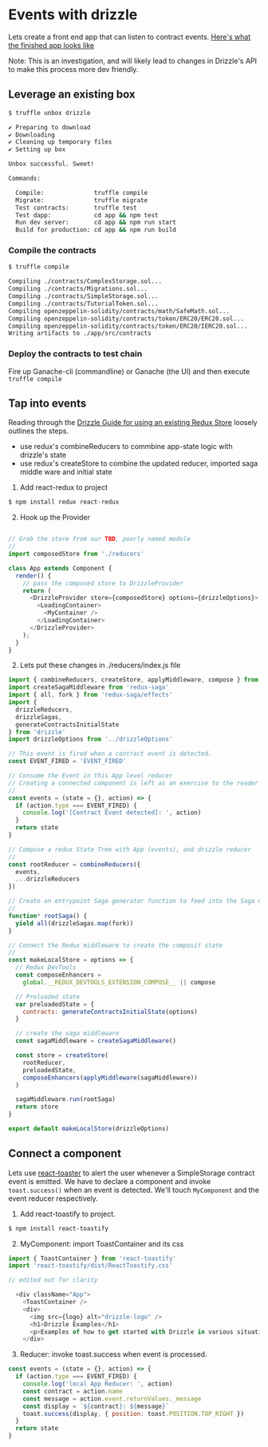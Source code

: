 Events with drizzle
===================

Lets create a front end app that can listen to contract events.
[Here's what the finished app looks like](https://youtu.be/jGIY_l8oWTQ)

Note: This is an investigation, and will likely lead to changes in Drizzle's API
to make this process more dev friendly.

Leverage an existing box
------------------------
```bash
$ truffle unbox drizzle

✔ Preparing to download
✔ Downloading
✔ Cleaning up temporary files
✔ Setting up box

Unbox successful. Sweet!

Commands:

  Compile:              truffle compile
  Migrate:              truffle migrate
  Test contracts:       truffle test
  Test dapp:            cd app && npm test
  Run dev server:       cd app && npm run start
  Build for production: cd app && npm run build
```

### Compile the contracts


```bash
$ truffle compile

Compiling ./contracts/ComplexStorage.sol...
Compiling ./contracts/Migrations.sol...
Compiling ./contracts/SimpleStorage.sol...
Compiling ./contracts/TutorialToken.sol...
Compiling openzeppelin-solidity/contracts/math/SafeMath.sol...
Compiling openzeppelin-solidity/contracts/token/ERC20/ERC20.sol...
Compiling openzeppelin-solidity/contracts/token/ERC20/IERC20.sol...
Writing artifacts to ./app/src/contracts
```

### Deploy the contracts to test chain

Fire up Ganache-cli (commandline) or Ganache (the UI) and then execute `truffle compile`

Tap into events
---------------

Reading through the [Drizzle
Guide for using an existing Redux Store](https://truffleframework.com/docs/drizzle/getting-started/using-an-existing-redux-store) loosely outlines the steps.
  * use redux's combineReducers to commbine app-state logic with drizzle's state
  * use redux's createStore to combine the updated reducer, imported saga middle
      ware and initial state

1. Add react-redux to project

```bash
$ npm install redux react-redux
```

2. Hook up the Provider

```js

// Grab the store from our TBD, poorly named module
//
import composedStore from './reducers'

class App extends Component {
  render() {
    // pass the composed store to DrizzleProvider
    return (
      <DrizzleProvider store={composedStore} options={drizzleOptions}>
        <LoadingContainer>
          <MyContainer />
        </LoadingContainer>
      </DrizzleProvider>
    );
  }
}
```


2. Lets put these changes in ./reducers/index.js file
```js
import { combineReducers, createStore, applyMiddleware, compose } from 'redux'
import createSagaMiddleware from 'redux-saga'
import { all, fork } from 'redux-saga/effects'
import {
  drizzleReducers,
  drizzleSagas,
  generateContractsInitialState
} from 'drizzle'
import drizzleOptions from '../drizzleOptions'

// This event is fired when a contract event is detected.
const EVENT_FIRED = 'EVENT_FIRED'

// Consume the Event in this App level reducer
// Creating a connected component is left as an exercise to the reader
//
const events = (state = {}, action) => {
  if (action.type === EVENT_FIRED) {
    console.log('[Contract Event detected]: ', action)
  }
  return state
}

// Compose a redux State Tree with App (events), and drizzle reducer
//
const rootReducer = combineReducers({
  events,
  ...drizzleReducers
})

// Create an entrypoint Saga generator function to feed into the Saga middleware
//
function* rootSaga() {
  yield all(drizzleSagas.map(fork))
}

// Connect the Redux middleware to create the composit state
//
const makeLocalStore = options => {
  // Redux DevTools
  const composeEnhancers =
    global.__REDUX_DEVTOOLS_EXTENSION_COMPOSE__ || compose

  // Preloaded state
  var preloadedState = {
    contracts: generateContractsInitialState(options)
  }

  // create the saga middleware
  const sagaMiddleware = createSagaMiddleware()

  const store = createStore(
    rootReducer,
    preloadedState,
    composeEnhancers(applyMiddleware(sagaMiddleware))
  )

  sagaMiddleware.run(rootSaga)
  return store
}

export default makeLocalStore(drizzleOptions)
```

Connect a component
-------------------

Lets use [react-toaster]() to alert the user whenever a SimpleStorage contract event is emitted. We have to declare a <ToastContainer /> component and invoke `toast.success()` when an event is detected. We'll touch `MyComponent` and the event reducer respectively.

1. Add react-toastify to project.
```bash
$ npm install react-toastify
```

2. MyComponent: import ToastContainer and its css

```js
import { ToastContainer } from 'react-toastify'
import 'react-toastify/dist/ReactToastify.css'

// edited out for clarity

  <div className="App">
    <ToastContainer />
    <div>
      <img src={logo} alt="drizzle-logo" />
      <h1>Drizzle Examples</h1>
      <p>Examples of how to get started with Drizzle in various situations.</p>
    </div>

```


3. Reducer: invoke toast.success when event is processed.
```js
const events = (state = {}, action) => {
  if (action.type === EVENT_FIRED) {
    console.log('local App Reducer: ', action)
    const contract = action.name
    const message = action.event.returnValues._message
    const display = `${contract}: ${message}`
    toast.success(display, { position: toast.POSITION.TOP_RIGHT })
  }
  return state
}
```
